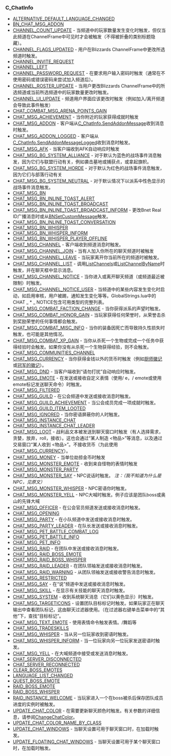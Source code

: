 ### C\_ChatInfo

* [ALTERNATIVE\_DEFAULT\_LANGUAGE\_CHANGED](https://wow.gamepedia.com/ALTERNATIVE_DEFAULT_LANGUAGE_CHANGED)
* [BN\_CHAT\_MSG\_ADDON](https://wow.gamepedia.com/BN_CHAT_MSG_ADDON)
* [CHANNEL\_COUNT\_UPDATE](https://wow.gamepedia.com/CHANNEL_COUNT_UPDATE) - 当频道中的玩家数量发生变化时触发，但仅当此频道在ChannelFrame中可见时才会被触发（不得被折叠的类别标题隐藏）。
* [CHANNEL\_FLAGS\_UPDATED](https://wow.gamepedia.com/CHANNEL_FLAGS_UPDATED) - 用户在Blizzards ChannelFrame中更改所选频道时触发。
* [CHANNEL\_INVITE\_REQUEST](https://wow.gamepedia.com/CHANNEL_INVITE_REQUEST)
* [CHANNEL\_LEFT](https://wow.gamepedia.com/CHANNEL_LEFT)
* [CHANNEL\_PASSWORD\_REQUEST](https://wow.gamepedia.com/CHANNEL_PASSWORD_REQUEST) - 在要求用户输入密码时触发（通常在不使用密码或错误密码来尝试加入频道后）。
* [CHANNEL\_ROSTER\_UPDATE](https://wow.gamepedia.com/CHANNEL_ROSTER_UPDATE) - 当用户更改Blizzards ChannelFrame中的所选频道或当前所选频道中的玩家数量更改时触发。
* [CHANNEL\_UI\_UPDATE](https://wow.gamepedia.com/CHANNEL_UI_UPDATE) - 频道用户界面应该更改时触发（例如加入/离开频道会导致此事件触发）
* [CHAT\_COMBAT\_MSG\_ARENA\_POINTS\_GAIN](https://wow.gamepedia.com/CHAT_COMBAT_MSG_ARENA_POINTS_GAIN)
* [CHAT\_MSG\_ACHIEVEMENT](https://wow.gamepedia.com/CHAT_MSG_ACHIEVEMENT) - 当你附近的玩家获得成就时触发
* [CHAT\_MSG\_ADDON](https://wow.gamepedia.com/CHAT_MSG_ADDON) - 客户端从[C\_ChatInfo.SendAddonMessage](https://wow.gamepedia.com/API_C_ChatInfo.SendAddonMessage)收到消息时触发。
* [CHAT\_MSG\_ADDON\_LOGGED](https://wow.gamepedia.com/CHAT_MSG_ADDON_LOGGED) - 客户端从[C\_ChatInfo.SendAddonMessageLogged](https://wow.gamepedia.com/API_C_ChatInfo.SendAddonMessageLogged)收到消息时触发。
* [CHAT\_MSG\_AFK](https://wow.gamepedia.com/CHAT_MSG_AFK) - 当客户端收到AFK自动响应时触发
* [CHAT\_MSG\_BG\_SYSTEM\_ALLIANCE](https://wow.gamepedia.com/CHAT_MSG_BG_SYSTEM_ALLIANCE) - 对于默认为蓝色的战场事件消息触发，因为它们与联盟行动有关，例如袭击墓地或捕获点，或拿起旗帜。
* [CHAT\_MSG\_BG\_SYSTEM\_HORDE](https://wow.gamepedia.com/CHAT_MSG_BG_SYSTEM_HORDE) - 对于默认为红色的战场事件消息触发，因为它们与部落行动有关
* [CHAT\_MSG\_BG\_SYSTEM\_NEUTRAL](https://wow.gamepedia.com/CHAT_MSG_BG_SYSTEM_NEUTRAL) - 对于默认情况下以派系中性色显示的战场事件消息触发。
* [CHAT\_MSG\_BN](https://wow.gamepedia.com/CHAT_MSG_BN)
* [CHAT\_MSG\_BN\_INLINE\_TOAST\_ALERT](https://wow.gamepedia.com/CHAT_MSG_BN_INLINE_TOAST_ALERT)
* [CHAT\_MSG\_BN\_INLINE\_TOAST\_BROADCAST](https://wow.gamepedia.com/CHAT_MSG_BN_INLINE_TOAST_BROADCAST)
* [CHAT\_MSG\_BN\_INLINE\_TOAST\_BROADCAST\_INFORM](https://wow.gamepedia.com/CHAT_MSG_BN_INLINE_TOAST_BROADCAST_INFORM) - 更改Bnet Real ID广播消息时或从[BNSetCustomMessage](https://wow.gamepedia.com/API_BNSetCustomMessage)触发。
* [CHAT\_MSG\_BN\_INLINE\_TOAST\_CONVERSATION](https://wow.gamepedia.com/CHAT_MSG_BN_INLINE_TOAST_CONVERSATION)
* [CHAT\_MSG\_BN\_WHISPER](https://wow.gamepedia.com/CHAT_MSG_BN_WHISPER)
* [CHAT\_MSG\_BN\_WHISPER\_INFORM](https://wow.gamepedia.com/CHAT_MSG_BN_WHISPER_INFORM)
* [CHAT\_MSG\_BN\_WHISPER\_PLAYER\_OFFLINE](https://wow.gamepedia.com/CHAT_MSG_BN_WHISPER_PLAYER_OFFLINE)
* [CHAT\_MSG\_CHANNEL](https://wow.gamepedia.com/CHAT_MSG_CHANNEL) - 客户端收到频道消息时触发。
* [CHAT\_MSG\_CHANNEL\_JOIN](https://wow.gamepedia.com/CHAT_MSG_CHANNEL_JOIN) - 当有人加入你所在的聊天频道时被触发
* [CHAT\_MSG\_CHANNEL\_LEAVE](https://wow.gamepedia.com/CHAT_MSG_CHANNEL_LEAVE) - 当玩家离开你当前所在的频道时被触发。
* [CHAT\_MSG\_CHANNEL\_LIST](https://wow.gamepedia.com/CHAT_MSG_CHANNEL_LIST) - 调用[ListChannels](https://wow.gamepedia.com/API_ListChannels)或[ListChannelByName](https://wow.gamepedia.com/API_ListChannelByName)时触发，并在聊天框中显示消息。
* [CHAT\_MSG\_CHANNEL\_NOTICE](https://wow.gamepedia.com/CHAT_MSG_CHANNEL_NOTICE) - 当你进入或离开聊天频道（或频道最近被限制）时触发。
* [CHAT\_MSG\_CHANNEL\_NOTICE\_USER](https://wow.gamepedia.com/CHAT_MSG_CHANNEL_NOTICE_USER) - 当频道中的某些内容发生变化时启动，如启用审核，用户被踢，通知发生变化等等。GlobalStrings.lua中的CHAT \_ \* \_ NOTICE包含可用类型的完整列表。
* [CHAT\_MSG\_COMBAT\_FACTION\_CHANGE](https://wow.gamepedia.com/CHAT_MSG_COMBAT_FACTION_CHANGE) - 当你获得派系的声望时触发。
* [CHAT\_MSG\_COMBAT\_HONOR\_GAIN](https://wow.gamepedia.com/CHAT_MSG_COMBAT_HONOR_GAIN) - 当玩家获得任何荣誉时，从荣誉击杀到奖励荣誉的任何事情都会触发。
* [CHAT\_MSG\_COMBAT\_MISC\_INFO](https://wow.gamepedia.com/CHAT_MSG_COMBAT_MISC_INFO) - 当你的装备因死亡而导致持久性损失时触发，也可能是其他情况。
* [CHAT\_MSG\_COMBAT\_XP\_GAIN](https://wow.gamepedia.com/CHAT_MSG_COMBAT_XP_GAIN) - 当你从杀死一个生物或完成一个任务中获得经验时会触发。如果你没有从杀死一个生物获得经验，则不会触发。
* [CHAT\_MSG\_COMMUNITIES\_CHANNEL](https://wow.gamepedia.com/CHAT_MSG_COMMUNITIES_CHANNEL) 
* [CHAT\_MSG\_CURRENCY](https://wow.gamepedia.com/CHAT_MSG_CURRENCY) - 当你获得金钱以外的货币时触发（例如[厨师徽记](https://wow.gamepedia.com/Chef's_Award)或[冠军的徽记](https://wow.gamepedia.com/Champion's_Seal)）。
* [CHAT\_MSG\_DND](https://wow.gamepedia.com/CHAT_MSG_DND) - 当客户端收到“请勿打扰”自动响应时触发。
* [CHAT\_MSG\_EMOTE](https://wow.gamepedia.com/CHAT_MSG_EMOTE) - 在发送或接收自定义表情（使用/ e，/ emote或使用emote标记发送聊天命令）时触发。
* [CHAT\_MSG\_FILTERED](https://wow.gamepedia.com/CHAT_MSG_FILTERED)
* [CHAT\_MSG\_GUILD](https://wow.gamepedia.com/CHAT_MSG_GUILD) - 在公会频道中发送或接收消息时触发。
* [CHAT\_MSG\_GUILD\_ACHIEVEMENT](https://wow.gamepedia.com/CHAT_MSG_GUILD_ACHIEVEMENT) - 当公会成员完成一项成就时触发。
* [CHAT\_MSG\_GUILD\_ITEM\_LOOTED](https://wow.gamepedia.com/CHAT_MSG_GUILD_ITEM_LOOTED)
* [CHAT\_MSG\_IGNORED](https://wow.gamepedia.com/CHAT_MSG_IGNORED) - 当你密语屏蔽你的人时触发。
* [CHAT\_MSG\_INSTANCE\_CHAT](https://wow.gamepedia.com/CHAT_MSG_INSTANCE_CHAT) 
* [CHAT\_MSG\_INSTANCE\_CHAT\_LEADER](https://wow.gamepedia.com/CHAT_MSG_INSTANCE_CHAT_LEADER)
* [CHAT\_MSG\_LOOT](https://wow.gamepedia.com/CHAT_MSG_LOOT) - 战利品文本被发送到聊天窗口时触发（有人选择需求，贪婪，放弃，roll，接收）。这也会通过“某人制造 &lt;物品&gt;”等消息，以及通过交易窗口“某人收到 &lt;物品&gt;”。不接收货币（为此使用[CHAT\_MSG\_CURRENCY](https://wow.gamepedia.com/CHAT_MSG_CURRENCY)）。
* [CHAT\_MSG\_MONEY](https://wow.gamepedia.com/CHAT_MSG_MONEY) - 当单位劫掠金币时触发
* [CHAT\_MSG\_MONSTER\_EMOTE](https://wow.gamepedia.com/CHAT_MSG_MONSTER_EMOTE) - 收到来自怪物的表情时触发
* [CHAT\_MSG\_MONSTER\_PARTY](https://wow.gamepedia.com/CHAT_MSG_MONSTER_PARTY)
* [CHAT\_MSG\_MONSTER\_SAY](https://wow.gamepedia.com/CHAT_MSG_MONSTER_SAY) - NPC说话时触发。 _注：（我不知道为什么是NPC，见原文）_
* [CHAT\_MSG\_MONSTER\_WHISPER](https://wow.gamepedia.com/CHAT_MSG_MONSTER_WHISPER)  - NPC密语你时触发。
* [CHAT\_MSG\_MONSTER\_YELL](https://wow.gamepedia.com/CHAT_MSG_MONSTER_YELL) - NPC大喊时触发。例子应该是团队boss或奥山的先锋大喊
* [CHAT\_MSG\_OFFICER](https://wow.gamepedia.com/CHAT_MSG_OFFICER) - 在公会官员频道发送或接收消息时触发。
* [CHAT\_MSG\_OPENING](https://wow.gamepedia.com/CHAT_MSG_OPENING)
* [CHAT\_MSG\_PARTY](https://wow.gamepedia.com/CHAT_MSG_PARTY) - 在小队频道中发送或接收消息时触发。
* [CHAT\_MSG\_PARTY\_LEADER](https://wow.gamepedia.com/CHAT_MSG_PARTY_LEADER) - 在队长发送或接收消息时触发。
* [CHAT\_MSG\_PET\_BATTLE\_COMBAT\_LOG](https://wow.gamepedia.com/CHAT_MSG_PET_BATTLE_COMBAT_LOG) 
* [CHAT\_MSG\_PET\_BATTLE\_INFO](https://wow.gamepedia.com/CHAT_MSG_PET_BATTLE_INFO)
* [CHAT\_MSG\_PET\_INFO](https://wow.gamepedia.com/CHAT_MSG_PET_INFO)
* [CHAT\_MSG\_RAID](https://wow.gamepedia.com/CHAT_MSG_RAID) - 在团队中发送或接收消息时触发。
* [CHAT\_MSG\_RAID\_BOSS\_EMOTE](https://wow.gamepedia.com/CHAT_MSG_RAID_BOSS_EMOTE) 
* [CHAT\_MSG\_RAID\_BOSS\_WHISPER](https://wow.gamepedia.com/CHAT_MSG_RAID_BOSS_WHISPER)
* [CHAT\_MSG\_RAID\_LEADER](https://wow.gamepedia.com/CHAT_MSG_RAID_LEADER) - 在团队领袖发送或接收消息时触发。
* [CHAT\_MSG\_RAID\_WARNING](https://wow.gamepedia.com/CHAT_MSG_RAID_WARNING) - 从团队领袖发送或接收警告消息时触发。
* [CHAT\_MSG\_RESTRICTED](https://wow.gamepedia.com/CHAT_MSG_RESTRICTED)
* [CHAT\_MSG\_SAY](https://wow.gamepedia.com/CHAT_MSG_SAY) - 在“说”频道中发送或接收消息时触发。
* [CHAT\_MSG\_SKILL](https://wow.gamepedia.com/CHAT_MSG_SKILL) - 在显示有关技能的聊天消息时触发。
* [CHAT\_MSG\_SYSTEM](https://wow.gamepedia.com/CHAT_MSG_SYSTEM) - 收到系统聊天消息（它们以黄色显示）时触发。
* [CHAT\_MSG\_TARGETICONS](https://wow.gamepedia.com/CHAT_MSG_TARGETICONS) - 设置团队目标标记时触发。如果玩家正在聊天输出中查看团队标记，这由聊天过滤器使用。（在过滤器右键单击菜单中的“其他”下，查找“目标标记”。
* [CHAT\_MSG\_TEXT\_EMOTE](https://wow.gamepedia.com/CHAT_MSG_TEXT_EMOTE) - 使用表情命令触发表情。/舞蹈等
* [CHAT\_MSG\_TRADESKILLS](https://wow.gamepedia.com/CHAT_MSG_TRADESKILLS)
* [CHAT\_MSG\_WHISPER](https://wow.gamepedia.com/CHAT_MSG_WHISPER) - 当从另一位玩家收到密语时触发。
* [CHAT\_MSG\_WHISPER\_INFORM](https://wow.gamepedia.com/CHAT_MSG_WHISPER_INFORM) - 当一位玩家向另一位玩家发送密语时触发。
* [CHAT\_MSG\_YELL](https://wow.gamepedia.com/CHAT_MSG_YELL) - 在大喊频道中接受或发送消息时触发。
* [CHAT\_SERVER\_DISCONNECTED](https://wow.gamepedia.com/CHAT_SERVER_DISCONNECTED) 
* [CHAT\_SERVER\_RECONNECTED](https://wow.gamepedia.com/CHAT_SERVER_RECONNECTED)
* [CLEAR\_BOSS\_EMOTES](https://wow.gamepedia.com/CLEAR_BOSS_EMOTES)
* [LANGUAGE\_LIST\_CHANGED](https://wow.gamepedia.com/LANGUAGE_LIST_CHANGED)
* [QUEST\_BOSS\_EMOTE](https://wow.gamepedia.com/QUEST_BOSS_EMOTE)
* [RAID\_BOSS\_EMOTE](https://wow.gamepedia.com/RAID_BOSS_EMOTE)
* [RAID\_BOSS\_WHISPER](https://wow.gamepedia.com/RAID_BOSS_WHISPER)
* [RAID\_INSTANCE\_WELCOME](https://wow.gamepedia.com/RAID_INSTANCE_WELCOME) - 当玩家进入一个在boss被杀后保存团队成员进度的实例时被触发。
* [UPDATE\_CHAT\_COLOR](https://wow.gamepedia.com/UPDATE_CHAT_COLOR) - 在需要更新聊天颜色时触发。有关参数的详细信息，请参阅[ChangeChatColor](https://wow.gamepedia.com/API_ChangeChatColor)。
* [UPDATE\_CHAT\_COLOR\_NAME\_BY\_CLASS](https://wow.gamepedia.com/UPDATE_CHAT_COLOR_NAME_BY_CLASS) 
* [UPDATE\_CHAT\_WINDOWS](https://wow.gamepedia.com/UPDATE_CHAT_WINDOWS) - 当聊天设置可用于聊天窗口时，在加载时触发。
* [UPDATE\_FLOATING\_CHAT\_WINDOWS](https://wow.gamepedia.com/UPDATE_FLOATING_CHAT_WINDOWS) - 当聊天设置可用于某个聊天窗口时，在加载时触发。



